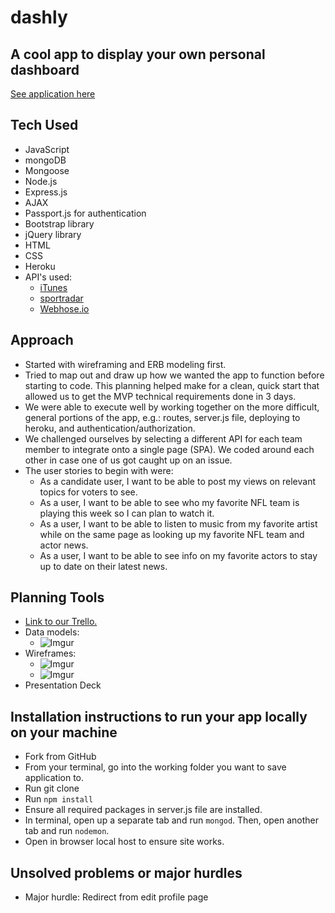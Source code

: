 # **dashly**

## A cool app to display your own personal dashboard

<a href="https://safe-river-50568.herokuapp.com/dashboard">See application here</a>

## Tech Used
* JavaScript
* mongoDB
* Mongoose
* Node.js
* Express.js
* AJAX
* Passport.js for authentication
* Bootstrap library
* jQuery library
* HTML
* CSS
* Heroku
* API's used:
	* <a href="https://affiliate.itunes.apple.com/resources/documentation/itunes-store-web-service-search-api/">iTunes</a>
	* <a href="https://sportradar.us/">sportradar</a>
	* <a href="https://webhose.io/">Webhose.io</a>


## Approach
- Started with wireframing and ERB modeling first. 
- Tried to map out and draw up how we wanted the app to function before starting to code. This planning helped make for a clean, quick start that allowed us to get the MVP technical requirements done in 3 days.
- We were able to execute well by working together on the more difficult, general portions of the app, e.g.: routes, server.js file, deploying to heroku, and authentication/authorization. 
- We challenged ourselves by selecting a different API for each team member to integrate onto a single page (SPA). We coded around each other in case one of us got caught up on an issue.  
- The user stories to begin with were:
    * As a candidate user, I want to be able to post my views on relevant topics for voters to see.
    * As a user, I want to be able to see who my favorite NFL team is playing this week so I can plan to watch it.
    * As a user, I want to be able to listen to music from my favorite artist while on the same page as looking up my favorite NFL team and actor news.
    * As a user, I want to be able to see info on my favorite actors to stay up to date on their latest news.

## Planning Tools
* <a href="https://trello.com/b/erFnGG0G/project-3">Link to our Trello.</a>
* Data models:
	* ![Imgur](https://i.imgur.com/x3YrxZEm.png)
* Wireframes:
 	* ![Imgur](https://i.imgur.com/fL5qSiVm.jpg)
	* ![Imgur](https://i.imgur.com/2FOhlAcm.jpg)
* Presentation Deck

## Installation instructions to run your app locally on your machine
* Fork from GitHub 
* From your terminal, go into the working folder you want to save application to. 
* Run git clone
* Run `npm install`
* Ensure all required packages in server.js file are installed. 
* In terminal, open up a separate tab and run `mongod`. Then, open another tab and run `nodemon`.
* Open in browser local host to ensure site works.

## Unsolved problems or major hurdles
* Major hurdle: Redirect from edit profile page